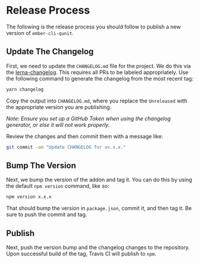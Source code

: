 # Release Process

The following is the release process you should follow to publish a new version of `ember-cli-qunit`.

## Update The Changelog

First, we need to update the `CHANGELOG.md` file for the project. We do this via the [lerna-changelog](https://github.com/lerna/lerna-changelog). This requires all PRs to be labeled appropriately. Use the following command to generate the changelog from the most recent tag:

```bash
yarn changelog
```

Copy the output into `CHANGELOG.md`, where you replace the `Unreleased` with the appropriate version you are publishing.

_Note: Ensure you set up a GitHub Token when using the changelog generator, or else it will not work properly._

Review the changes and then commit them with a message like:

```bash
git commit -am "Update CHANGELOG for vx.x.x."
```

## Bump The Version

Next, we bump the version of the addon and tag it. You can do this by using the default `npm version` command, like so:

```bash
npm version x.x.x
```

That should bump the version in `package.json`, commit it, and then tag it. Be sure to push the commit and tag.

## Publish
Next, push the version bump and the changelog changes to the repository. Upon successful build of the tag, Travis CI will publish to `npm`.
